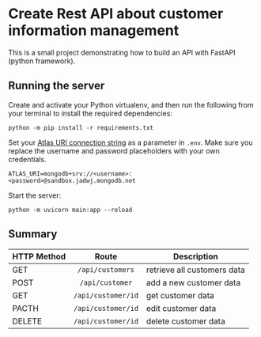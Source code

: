 # Create Rest API about customer information management 

This is a small project demonstrating how to build an API with FastAPI (python framework).



## Running the server

Create and activate your Python virtualenv, and then run the following from your terminal to install the required dependencies:

```
python -m pip install -r requirements.txt
```

Set your [Atlas URI connection string](https://docs.atlas.mongodb.com/getting-started/) as a parameter in `.env`. Make sure you replace the username and password placeholders with your own credentials.

```
ATLAS_URI=mongodb+srv://<username>:<password>@sandbox.jadwj.mongodb.net
```



Start the server:
```
python -m uvicorn main:app --reload
```


## Summary

| HTTP Method        | Route           | Description  |
| ------------- |:-------------:| -----|
| GET      | `/api/customers` | retrieve all customers data |
| POST      | `/api/customer`      |   add a new customer data |
| GET | `/api/customer/id`      |    get customer data |
| PACTH  | `/api/customer/id`      |   edit customer data |
| DELETE | `/api/customer/id`      |    delete customer data |
